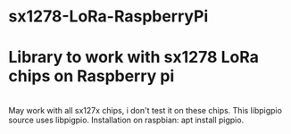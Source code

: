 # sx1278-LoRa-RaspberryPi
<h1>Library to work with sx1278 LoRa chips on Raspberry pi</h1><br>
May work with all sx127x chips, i don't test it on these chips.
This libpigpio source uses libpigpio. Installation on raspbian: apt install pigpio.

